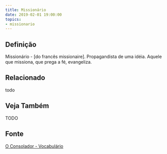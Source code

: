 ```yaml
---
title: Missionário
date: 2019-02-01 19:00:00
topics:
- missionario
---
```


## Definição
Missionário - [do francês missionaire]. Propagandista de uma idéia. Aquele que
missiona, que prega a fé, evangeliza. 

## Relacionado
todo

## Veja Também
TODO

## Fonte
[O Consolador - Vocabulário](http://www.oconsolador.com.br/linkfixo/vocabulario/principal.html)
